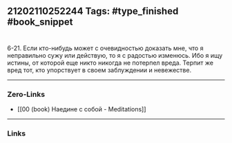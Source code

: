21202110252244
Tags: #type_finished #book_snippet 
---
# 

 6-21. Если кто-нибудь может с очевидностью доказать мне, что я неправильно сужу или действую, то я с радостью изменюсь. Ибо я ищу истины, от которой еще никто никогда не потерпел вреда. Терпит же вред тот, кто упорствует в своем заблуждении и невежестве. 

---
### Zero-Links
 - [[00 (book) Наедине с собой - Meditations]]
---
### Links
